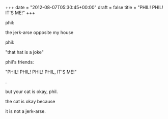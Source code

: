 +++
date = "2012-08-07T05:30:45+00:00"
draft = false
title = "PHIL! PHIL! IT'S ME!"
+++
<p>phil:</p>&#13;
<p>the jerk-arse opposite my house</p>&#13;
<p>phil:</p>&#13;
<p>"that hat is a joke"</p>&#13;
<p>phil's friends:</p>&#13;
<p>"PHIL! PHIL! PHIL! PHIL, IT'S ME!"</p>&#13;
<p>.</p>&#13;
<p>but your cat is okay, phil.</p>&#13;
<p>the cat is okay because</p>&#13;
<p>it is not a jerk-arse.</p> 
